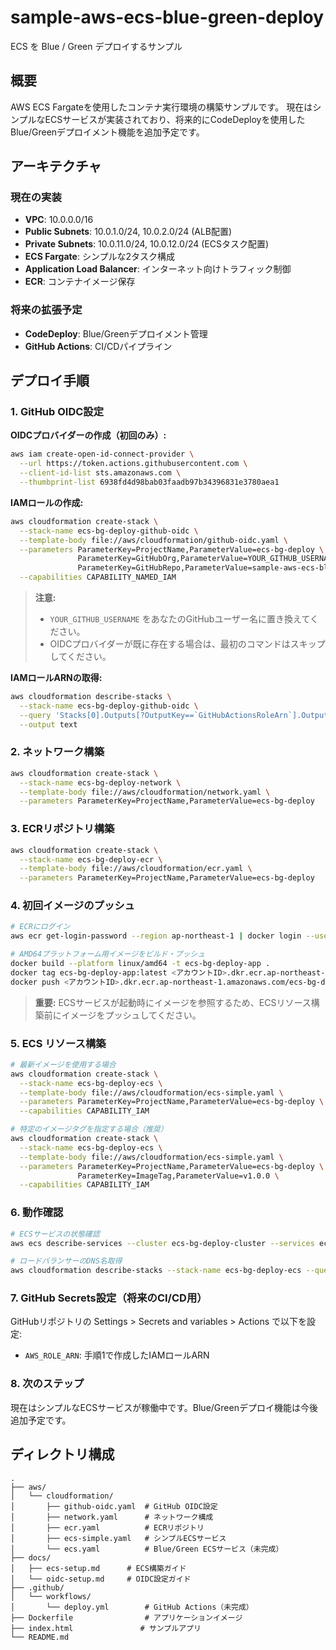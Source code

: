 # sample-aws-ecs-blue-green-deploy
ECS を Blue / Green デプロイするサンプル

## 概要
AWS ECS Fargateを使用したコンテナ実行環境の構築サンプルです。
現在はシンプルなECSサービスが実装されており、将来的にCodeDeployを使用したBlue/Greenデプロイメント機能を追加予定です。

## アーキテクチャ

### 現在の実装
- **VPC**: 10.0.0.0/16
- **Public Subnets**: 10.0.1.0/24, 10.0.2.0/24 (ALB配置)
- **Private Subnets**: 10.0.11.0/24, 10.0.12.0/24 (ECSタスク配置)
- **ECS Fargate**: シンプルな2タスク構成
- **Application Load Balancer**: インターネット向けトラフィック制御
- **ECR**: コンテナイメージ保存

### 将来の拡張予定
- **CodeDeploy**: Blue/Greenデプロイメント管理
- **GitHub Actions**: CI/CDパイプライン

## デプロイ手順

### 1. GitHub OIDC設定
**OIDCプロバイダーの作成（初回のみ）:**
```bash
aws iam create-open-id-connect-provider \
  --url https://token.actions.githubusercontent.com \
  --client-id-list sts.amazonaws.com \
  --thumbprint-list 6938fd4d98bab03faadb97b34396831e3780aea1
```

**IAMロールの作成:**
```bash
aws cloudformation create-stack \
  --stack-name ecs-bg-deploy-github-oidc \
  --template-body file://aws/cloudformation/github-oidc.yaml \
  --parameters ParameterKey=ProjectName,ParameterValue=ecs-bg-deploy \
               ParameterKey=GitHubOrg,ParameterValue=YOUR_GITHUB_USERNAME \
               ParameterKey=GitHubRepo,ParameterValue=sample-aws-ecs-blue-green-deploy \
  --capabilities CAPABILITY_NAMED_IAM
```

> **注意:** 
> - `YOUR_GITHUB_USERNAME` をあなたのGitHubユーザー名に置き換えてください。
> - OIDCプロバイダーが既に存在する場合は、最初のコマンドはスキップしてください。

**IAMロールARNの取得:**
```bash
aws cloudformation describe-stacks \
  --stack-name ecs-bg-deploy-github-oidc \
  --query 'Stacks[0].Outputs[?OutputKey==`GitHubActionsRoleArn`].OutputValue' \
  --output text
```

### 2. ネットワーク構築
```bash
aws cloudformation create-stack \
  --stack-name ecs-bg-deploy-network \
  --template-body file://aws/cloudformation/network.yaml \
  --parameters ParameterKey=ProjectName,ParameterValue=ecs-bg-deploy
```

### 3. ECRリポジトリ構築
```bash
aws cloudformation create-stack \
  --stack-name ecs-bg-deploy-ecr \
  --template-body file://aws/cloudformation/ecr.yaml \
  --parameters ParameterKey=ProjectName,ParameterValue=ecs-bg-deploy
```

### 4. 初回イメージのプッシュ
```bash
# ECRにログイン
aws ecr get-login-password --region ap-northeast-1 | docker login --username AWS --password-stdin <アカウントID>.dkr.ecr.ap-northeast-1.amazonaws.com

# AMD64プラットフォーム用イメージをビルド・プッシュ
docker build --platform linux/amd64 -t ecs-bg-deploy-app .
docker tag ecs-bg-deploy-app:latest <アカウントID>.dkr.ecr.ap-northeast-1.amazonaws.com/ecs-bg-deploy-app:latest
docker push <アカウントID>.dkr.ecr.ap-northeast-1.amazonaws.com/ecs-bg-deploy-app:latest
```

> **重要:** ECSサービスが起動時にイメージを参照するため、ECSリソース構築前にイメージをプッシュしてください。

### 5. ECS リソース構築
```bash
# 最新イメージを使用する場合
aws cloudformation create-stack \
  --stack-name ecs-bg-deploy-ecs \
  --template-body file://aws/cloudformation/ecs-simple.yaml \
  --parameters ParameterKey=ProjectName,ParameterValue=ecs-bg-deploy \
  --capabilities CAPABILITY_IAM

# 特定のイメージタグを指定する場合（推奨）
aws cloudformation create-stack \
  --stack-name ecs-bg-deploy-ecs \
  --template-body file://aws/cloudformation/ecs-simple.yaml \
  --parameters ParameterKey=ProjectName,ParameterValue=ecs-bg-deploy \
               ParameterKey=ImageTag,ParameterValue=v1.0.0 \
  --capabilities CAPABILITY_IAM
```

### 6. 動作確認
```bash
# ECSサービスの状態確認
aws ecs describe-services --cluster ecs-bg-deploy-cluster --services ecs-bg-deploy-service --query 'services[0].{Status:status,RunningCount:runningCount,DesiredCount:desiredCount}'

# ロードバランサーのDNS名取得
aws cloudformation describe-stacks --stack-name ecs-bg-deploy-ecs --query 'Stacks[0].Outputs[0].OutputValue' --output text
```

### 7. GitHub Secrets設定（将来のCI/CD用）
GitHubリポジトリの Settings > Secrets and variables > Actions で以下を設定:
- `AWS_ROLE_ARN`: 手順1で作成したIAMロールARN

### 8. 次のステップ
現在はシンプルなECSサービスが稼働中です。Blue/Greenデプロイ機能は今後追加予定です。

## ディレクトリ構成
```
.
├── aws/
│   └── cloudformation/
│       ├── github-oidc.yaml  # GitHub OIDC設定
│       ├── network.yaml      # ネットワーク構成
│       ├── ecr.yaml          # ECRリポジトリ
│       ├── ecs-simple.yaml   # シンプルECSサービス
│       └── ecs.yaml          # Blue/Green ECSサービス（未完成）
├── docs/
│   ├── ecs-setup.md      # ECS構築ガイド
│   └── oidc-setup.md     # OIDC設定ガイド
├── .github/
│   └── workflows/
│       └── deploy.yml        # GitHub Actions（未完成）
├── Dockerfile                # アプリケーションイメージ
├── index.html               # サンプルアプリ
└── README.md
```
